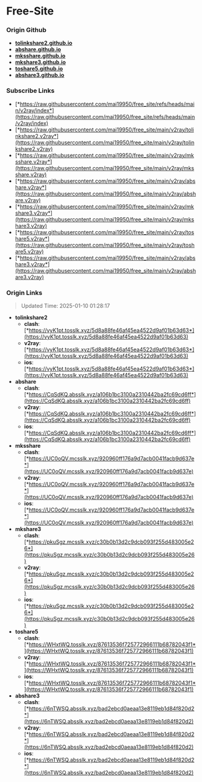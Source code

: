 # Free-Site

### Origin Github

- [**tolinkshare2.github.io**](https://github.com/tolinkshare2/tolinkshare2.github.io)
- [**abshare.github.io**](https://github.com/abshare/abshare.github.io)
- [**mksshare.github.io**](https://github.com/mksshare/mksshare.github.io)
- [**mkshare3.github.io**](https://github.com/mkshare3/mkshare3.github.io)
- [**toshare5.github.io**](https://github.com/toshare5/toshare5.github.io)
- [**abshare3.github.io**](https://github.com/abshare3/abshare3.github.io)

### Subscribe Links

- [*https://raw.githubusercontent.com/mai19950/free_site/refs/heads/main/v2ray/index*](https://raw.githubusercontent.com/mai19950/free_site/refs/heads/main/v2ray/index)
- [*https://raw.githubusercontent.com/mai19950/free_site/main/v2ray/tolinkshare2.v2ray*](https://raw.githubusercontent.com/mai19950/free_site/main/v2ray/tolinkshare2.v2ray)
- [*https://raw.githubusercontent.com/mai19950/free_site/main/v2ray/mksshare.v2ray*](https://raw.githubusercontent.com/mai19950/free_site/main/v2ray/mksshare.v2ray)
- [*https://raw.githubusercontent.com/mai19950/free_site/main/v2ray/abshare.v2ray*](https://raw.githubusercontent.com/mai19950/free_site/main/v2ray/abshare.v2ray)
- [*https://raw.githubusercontent.com/mai19950/free_site/main/v2ray/mkshare3.v2ray*](https://raw.githubusercontent.com/mai19950/free_site/main/v2ray/mkshare3.v2ray)
- [*https://raw.githubusercontent.com/mai19950/free_site/main/v2ray/toshare5.v2ray*](https://raw.githubusercontent.com/mai19950/free_site/main/v2ray/toshare5.v2ray)
- [*https://raw.githubusercontent.com/mai19950/free_site/main/v2ray/abshare3.v2ray*](https://raw.githubusercontent.com/mai19950/free_site/main/v2ray/abshare3.v2ray)

### Origin Links

> Updated Time: 2025-01-10 01:28:17

- **tolinkshare2**
  - **clash**: [*https://vyK1pt.tosslk.xyz/5d8a88fe46af45ea4522d9af01b63d63*](https://vyK1pt.tosslk.xyz/5d8a88fe46af45ea4522d9af01b63d63)
  - **v2ray**: [*https://vyK1pt.tosslk.xyz/5d8a88fe46af45ea4522d9af01b63d63*](https://vyK1pt.tosslk.xyz/5d8a88fe46af45ea4522d9af01b63d63)
  - **ios**: [*https://vyK1pt.tosslk.xyz/5d8a88fe46af45ea4522d9af01b63d63*](https://vyK1pt.tosslk.xyz/5d8a88fe46af45ea4522d9af01b63d63)
- **abshare**
  - **clash**: [*https://CqSdKQ.absslk.xyz/a106b1bc3100a2310442ba2fc69cd6ff*](https://CqSdKQ.absslk.xyz/a106b1bc3100a2310442ba2fc69cd6ff)
  - **v2ray**: [*https://CqSdKQ.absslk.xyz/a106b1bc3100a2310442ba2fc69cd6ff*](https://CqSdKQ.absslk.xyz/a106b1bc3100a2310442ba2fc69cd6ff)
  - **ios**: [*https://CqSdKQ.absslk.xyz/a106b1bc3100a2310442ba2fc69cd6ff*](https://CqSdKQ.absslk.xyz/a106b1bc3100a2310442ba2fc69cd6ff)
- **mksshare**
  - **clash**: [*https://UC0oQV.mcsslk.xyz/920960ff176a9d7acb0041facb9d637e*](https://UC0oQV.mcsslk.xyz/920960ff176a9d7acb0041facb9d637e)
  - **v2ray**: [*https://UC0oQV.mcsslk.xyz/920960ff176a9d7acb0041facb9d637e*](https://UC0oQV.mcsslk.xyz/920960ff176a9d7acb0041facb9d637e)
  - **ios**: [*https://UC0oQV.mcsslk.xyz/920960ff176a9d7acb0041facb9d637e*](https://UC0oQV.mcsslk.xyz/920960ff176a9d7acb0041facb9d637e)
- **mkshare3**
  - **clash**: [*https://pkuSgz.mcsslk.xyz/c30b0b13d2c9dcb093f255d483005e26*](https://pkuSgz.mcsslk.xyz/c30b0b13d2c9dcb093f255d483005e26)
  - **v2ray**: [*https://pkuSgz.mcsslk.xyz/c30b0b13d2c9dcb093f255d483005e26*](https://pkuSgz.mcsslk.xyz/c30b0b13d2c9dcb093f255d483005e26)
  - **ios**: [*https://pkuSgz.mcsslk.xyz/c30b0b13d2c9dcb093f255d483005e26*](https://pkuSgz.mcsslk.xyz/c30b0b13d2c9dcb093f255d483005e26)
- **toshare5**
  - **clash**: [*https://WHxtWQ.tosslk.xyz/87613536f725772966111b68782043f1*](https://WHxtWQ.tosslk.xyz/87613536f725772966111b68782043f1)
  - **v2ray**: [*https://WHxtWQ.tosslk.xyz/87613536f725772966111b68782043f1*](https://WHxtWQ.tosslk.xyz/87613536f725772966111b68782043f1)
  - **ios**: [*https://WHxtWQ.tosslk.xyz/87613536f725772966111b68782043f1*](https://WHxtWQ.tosslk.xyz/87613536f725772966111b68782043f1)
- **abshare3**
  - **clash**: [*https://6nTWSQ.absslk.xyz/bad2ebcd0aeaa13e8119eb1d84f820d2*](https://6nTWSQ.absslk.xyz/bad2ebcd0aeaa13e8119eb1d84f820d2)
  - **v2ray**: [*https://6nTWSQ.absslk.xyz/bad2ebcd0aeaa13e8119eb1d84f820d2*](https://6nTWSQ.absslk.xyz/bad2ebcd0aeaa13e8119eb1d84f820d2)
  - **ios**: [*https://6nTWSQ.absslk.xyz/bad2ebcd0aeaa13e8119eb1d84f820d2*](https://6nTWSQ.absslk.xyz/bad2ebcd0aeaa13e8119eb1d84f820d2)
